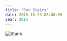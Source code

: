 ```yaml
---
title: "Our Stairs"
date: 2015-10-23 08:00:00
year: 2015
---
```

<p>
  <img src="{{'/files/2015/10/stairs.jpg' | relative_url}}" alt="Stairs" class="centered">
</p>
